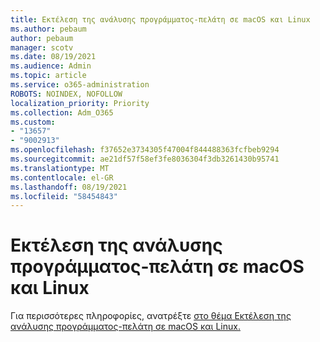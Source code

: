 ```yaml
---
title: Εκτέλεση της ανάλυσης προγράμματος-πελάτη σε macOS και Linux
ms.author: pebaum
author: pebaum
manager: scotv
ms.date: 08/19/2021
ms.audience: Admin
ms.topic: article
ms.service: o365-administration
ROBOTS: NOINDEX, NOFOLLOW
localization_priority: Priority
ms.collection: Adm_O365
ms.custom:
- "13657"
- "9002913"
ms.openlocfilehash: f37652e3734305f47004f844488363fcfbeb9294
ms.sourcegitcommit: ae21df57f58ef3fe8036304f3db3261430b95741
ms.translationtype: MT
ms.contentlocale: el-GR
ms.lasthandoff: 08/19/2021
ms.locfileid: "58454843"
---
```

# <a name="run-the-client-analyzer-on-macos-and-linux"></a>Εκτέλεση της ανάλυσης προγράμματος-πελάτη σε macOS και Linux

Για περισσότερες πληροφορίες, ανατρέξτε [στο θέμα Εκτέλεση της ανάλυσης προγράμματος-πελάτη σε macOS και Linux.](https://docs.microsoft.com/microsoft-365/security/defender-endpoint/run-analyzer-macos-linux)